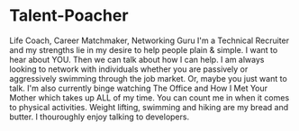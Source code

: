 # Talent-Poacher
Life Coach, Career Matchmaker, Networking Guru
I'm a Technical Recruiter and my strengths lie in my desire to help people plain & simple. I want to hear about YOU. Then we can talk about how I can help. 
I am always looking to network with individuals whether you are passively or aggressively swimming through the job market. Or, maybe you just want to talk.
I'm also currently binge watching The Office and How I Met Your Mother which takes up ALL of my time.
You can count me in when it comes to physical activities. Weight lifting, swimming and hiking are my bread and butter. 
I thouroughly enjoy talking to developers.
